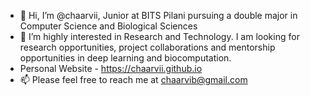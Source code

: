 - 👋 Hi, I’m @chaarvii, Junior at BITS Pilani pursuing a double major in Computer Science and Biological Sciences 
- 👀 I’m highly interested in Research and Technology. I am looking for research opportunities, project collaborations and mentorship opportunities in deep learning and biocomputation. 
- Personal Website - https://chaarvii.github.io
- 📫 Please feel free to reach me at chaarvib@gmail.com 

<!---
chaarvii/chaarvii is a ✨ special ✨ repository because its `README.md` (this file) appears on your GitHub profile.
You can click the Preview link to take a look at your changes.
--->

